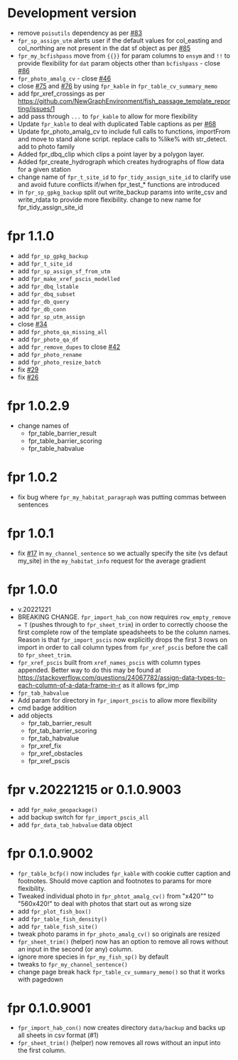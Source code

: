 # Development version
* remove `poisutils` dependency as per [#83](https://github.com/NewGraphEnvironment/fpr/issues/83)
* `fpr_sp_assign_utm` alerts user if the default values for col_easting and col_northing are not present in the dat sf object
as per [#85](https://github.com/NewGraphEnvironment/fpr/issues/85)
* `fpr_my_bcfishpass` move from `{{}}` for param columns to `ensym` and `!!` to provide flexibility for `dat` param objects other than `bcfishpass` - close [#86](https://github.com/NewGraphEnvironment/fpr/issues/86)
* `fpr_photo_amalg_cv` - close [#46](https://github.com/NewGraphEnvironment/fpr/issues/46)
* close [#75](https://github.com/NewGraphEnvironment/fpr/issues/75) and [#76](https://github.com/NewGraphEnvironment/fpr/issues/76) by using `fpr_kable` in `fpr_table_cv_summary_memo`
* add fpr_xref_crossings as per https://github.com/NewGraphEnvironment/fish_passage_template_reporting/issues/1
* add pass through `...` to `fpr_kable` to allow for more flexibility
* Update `fpr_kable` to deal with duplicated Table captions as per [#68](https://github.com/NewGraphEnvironment/fpr/issues/68)
* Update fpr_photo_amalg_cv to include full calls to functions, importFrom and move to stand alone script. replace calls to %like% with str_detect. add to photo family
* Added fpr_dbq_clip which clips a point layer by a polygon layer.
* Added fpr_create_hydrograph which creates hydrographs of flow data for a given station
* change name of `fpr_t_site_id` to `fpr_tidy_assign_site_id` to clarify use and avoid future conflicts if/when 
fpr_test_* functions are introduced
* in `fpr_sp_gpkg_backup` split out write_backup params into write_csv and write_rdata to provide more flexibility. change to new name for fpr_tidy_assign_site_id


# fpr 1.1.0
* add `fpr_sp_gpkg_backup`
* add `fpr_t_site_id`
* add `fpr_sp_assign_sf_from_utm`
* add `fpr_make_xref_pscis_modelled`
* add `fpr_dbq_lstable`
* add `fpr_dbq_subset`
* add `fpr_db_query`
* add `fpr_db_conn`
* add `fpr_sp_utm_assign`
* close [#34](https://github.com/NewGraphEnvironment/fpr/issues/34)
* add `fpr_photo_qa_missing_all`
* add `fpr_photo_qa_df`
* add `fpr_remove_dupes` to close [#42](https://github.com/NewGraphEnvironment/fpr/issues/42)
* add `fpr_photo_rename`
* add `fpr_photo_resize_batch`
* fix [#29](https://github.com/NewGraphEnvironment/fpr/issues/29)
* fix [#26](https://github.com/NewGraphEnvironment/fpr/issues/26)

# fpr 1.0.2.9
* change names of 
  + fpr_table_barrier_result 
  + fpr_table_barrier_scoring 
  + fpr_table_habvalue 

# fpr 1.0.2
* fix bug where `fpr_my_habitat_paragraph` was putting commas between sentences

# fpr 1.0.1
* fix [#17](https://github.com/NewGraphEnvironment/fpr/issues/17) in `my_channel_sentence` so we actually specify the site (vs defaut my_site) in the `my_habitat_info` request for the average gradient


# fpr 1.0.0
* v.20221221
* BREAKING CHANGE.  `fpr_import_hab_con` now requires `row_empty_remove = T` (pushes through to `fpr_sheet_trim`) in order to correctly choose the first complete row of the template speadsheets to be the column names. Reason is that `fpr_import_pscis` now explicitly drops the first 3 rows on import in order to call column types from `fpr_xref_pscis` before the call to `fpr_sheet_trim`.
* `fpr_xref_pscis` built from `xref_names_pscis` with column types appended.  Better way to do this may be found at https://stackoverflow.com/questions/24067782/assign-data-types-to-each-column-of-a-data-frame-in-r as it allows fpr_imp
* `fpr_tab_habvalue`
* Add param for directory in `fpr_import_pscis` to allow more flexibility
* cmd badge addition
* add objects 
  + fpr_tab_barrier_result 
  + fpr_tab_barrier_scoring 
  + fpr_tab_habvalue 
  + fpr_xref_fix 
  + fpr_xref_obstacles 
  + fpr_xref_pscis 
  
  

# fpr v.20221215 or  0.1.0.9003

* add `fpr_make_geopackage()`
* add backup switch for `fpr_import_pscis_all`
* add `fpr_data_tab_habvalue` data object

# fpr 0.1.0.9002

* `fpr_table_bcfp()` now includes `fpr_kable` with cookie cutter caption and footnotes.  Should move caption and footnotes to params for more flexibility.
*  Tweaked individual photo in `fpr_phtot_amalg_cv()` from "x420"" to "560x420!" to deal with photos that start out as wrong size
* add `fpr_plot_fish_box()` 
* add `fpr_table_fish_density()` 
* add `fpr_table_fish_site()` 
* tweak photo params in `fpr_photo_amalg_cv()` so originals are resized
* `fpr_sheet_trim()` (helper) now has an option to remove all rows without an input in the second (or any) column.
* ignore more species in `fpr_my_fish_sp()` by default
* tweaks to `fpr_my_channel_sentence()`
* change page break hack `fpr_table_cv_summary_memo()` so that it works with pagedown

# fpr 0.1.0.9001

* `fpr_import_hab_con()` now creates directory `data/backup` and backs up all sheets in csv format (#1)
* `fpr_sheet_trim()` (helper) now removes all rows without an input into the first column.  
